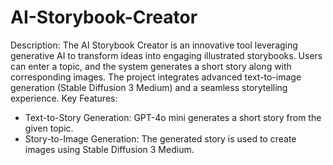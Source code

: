 # AI-Storybook-Creator
Description:
The AI Storybook Creator is an innovative tool leveraging generative AI to transform ideas into engaging illustrated storybooks. Users can enter a topic, and the system generates a short story along with corresponding images. The project integrates advanced text-to-image generation (Stable Diffusion 3 Medium) and a seamless storytelling experience.
Key Features:

* Text-to-Story Generation: GPT-4o mini generates a short story from the given topic.
* Story-to-Image Generation: The generated story is used to create images using Stable Diffusion 3 Medium.
